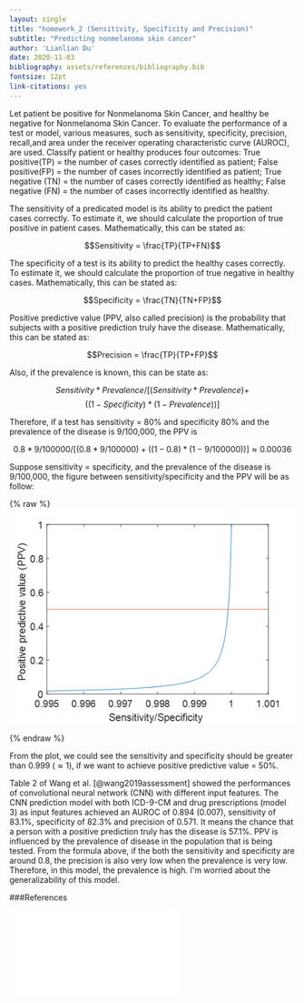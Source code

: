 ```yaml
---
layout: single
title: "homework_2 (Sensitivity, Specificity and Precision)"
subtitle: "Predicting nonmelanoma skin cancer"
author: 'Lianlian Du'
date: 2020-11-03
bibliography: assets/references/bibliography.bib
fontsize: 12pt
link-citations: yes
---
```


Let patient be positive for Nonmelanoma Skin Cancer, and healthy be negative for Nonmelanoma Skin Cancer. To evaluate the performance of a test or model, various measures, such as sensitivity,  specificity, precision, recall,and area under the receiver operating characteristic curve (AUROC), are used. Classify patient or healthy produces four outcomes: 
True positive(TP) = the number of cases correctly identified as patient;
False positive(FP) = the number of cases incorrectly identified as patient;
True negative (TN) = the number of cases correctly identified as healthy;
False negative (FN) = the number of cases incorrectly identified as healthy.

The sensitivity of a predicated model is its ability to predict the patient cases correctly. To estimate it, we should calculate the proportion of true positive in patient cases. Mathematically, this can be stated as: 

$$Sensitivity = \frac{TP}{TP+FN}$$

The specificity of a test is its ability to predict the healthy cases correctly. To estimate it, we should calculate the proportion of true negative in healthy cases. Mathematically, this can be stated as: 

$$Specificity = \frac{TN}{TN+FP}$$

Positive predictive value (PPV, also called precision) is the probability that subjects with a positive prediction truly have the disease. Mathematically, this can be stated as: 

$$Precision = \frac{TP}{TP+FP}$$ 

Also, if the prevalence is known, this can be state as: 

$$Sensitivity * Prevalence / [(Sensitivity * Prevalence) + $$
$$((1- Specificity) * (1-Prevalence))]$$

Therefore, if a test has sensitivity = 80% and specificity 80% and the prevalence of the disease is 9/100,000, the PPV is 

$$0.8 * 9/100000 / [(0.8 * 9/100000) + ((1- 0.8) * (1-9/100000))] \approx 0.00036$$

Suppose sensitivity = specificity, and the prevalence of the disease is 9/100,000, the figure between sensitivity/specificity and the PPV will be as follow:

{% raw %}
![image](/assets/images/plot.png)

{% endraw %}
<br/>

From the plot, we could see the sensitivity and specificity should be greater than 0.999 ($\approx 1$), if we want to achieve positive predictive value = 50%. 
<br/>

Table 2 of Wang et al. [@wang2019assessment] showed the performances of convolutional neural network (CNN) with different input features. The CNN prediction model with both ICD-9-CM and drug prescriptions (model 3) as input features achieved an AUROC of 0.894 (0.007), sensitivity of 83.1%, specificity of 82.3% and precision of 0.571. It means the chance that a person with a positive prediction truly has the disease is 57.1%. PPV is influenced by the prevalence of disease in the population that is being tested. From the formula above, if the both the sensitivity and specificity are around 0.8, the precision is also very low when the prevalence is very low. Therefore, in this model, the prevalence is high. I'm worried about the generalizability of this model.  


###References

![references](/assets/references/bibliography.bib)
